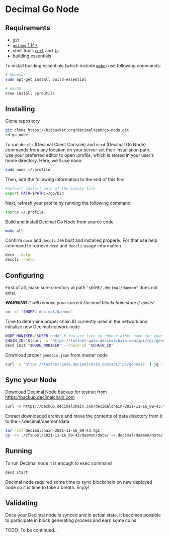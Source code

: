 # Decimal Go Node

## Requirements

- [`git`](https://git-scm.com/book/en/v2/Getting-Started-Installing-Git)
- [`golang` 1.14+](https://golang.org/doc/install)
- shell tools [`curl`](https://curl.haxx.se/download.html) and [`jq`](https://stedolan.github.io/jq/download/)
- building essentials

To install building essentials (which include [`make`](https://www.gnu.org/software/make/)) use following commands:

```bash
# Ubuntu:
sudo apt-get install build-essential

# macOS:
brew install coreutils
```

## Installing

Clone repository

```bash
git clone https://bitbucket.org/decimalteam/go-node.git
cd go-node
```

To run `deccli` (Decimal Client Console) and `decd` (Decimal Go Node) commands from any location on your server set their installation path.  
Use your preferred editor to open .profile, which is stored in your user’s home directory. Here, we’ll use nano:

```bash
sudo nano ~/.profile
```

Then, add the following information to the end of this file:

```bash
#default install path of the binary file
export PATH=$PATH:~/go/bin
```

Next, refresh your profile by running the following command:

```bash
source ~/.profile
```

Build and install Decimal Go Node from source code

```bash
make all
```

Confirm `decd` and `deccli` are built and installed properly. For that use help command to retrieve `decd` and `deccli` usage information

```bash
decd --help
deccli --help
```

## Configuring

First of all, make sure directory at path `"$HOME/.decimal/daemon"` does not exist.

***WARNING*** *It will remove your current Decimal blockchain state if exists!*

```bash
rm -rf "$HOME/.decimal/daemon"
```

Time to determine proper chain ID currently used in the network and initialize new Decimal network node

```bash
NODE_MONIKER="$USER-node" # You are free to choose other name for your node
CHAIN_ID="$(curl -s 'https://testnet-gate.decimalchain.com/api/rpc/genesis/chain')"
decd init "$NODE_MONIKER" --chain-id "$CHAIN_ID"
```

Download proper `genesis.json` from master node

```bash
curl -s 'https://testnet-gate.decimalchain.com/api/rpc/genesis' | jq '.result.genesis' > "$HOME/.decimal/daemon/config/genesis.json"
```

## Sync your Node

Download Decimal Node backup for testnet from https://backup.decimalchain.com

```bash
curl -O https://backup.decimalchain.com/decimalchain-2021-11-16_09-43.tgz
```

Extract downloaded archive and move the contents of data directory from it to the ~/.decimal/daemon/data

```bash
tar -xvf decimalchain-2021-11-16_09-43.tgz
cp -rv ./zfspool/2021-11-16_09-43/daemon/data/ ~/.decimal/daemon/data/
```

## Running

To run Decimal node it is enough to exec command

```bash
decd start
```

Decimal node required some time to sync blockchain on new deployed node so it is time to take a breath. Enjoy!

## Validating

Once your Decimal node is synced and in actual state, it becomes possible to participate in block generating process and earn some coins.

TODO: To be continued...